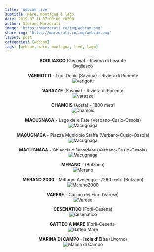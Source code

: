 ```yaml
---
title: 'Webcam Live'
subtitle: Mare, montagna e lago
date: 2019-07-14 07:00:00 +0200
author: Stefano Marzorati
image: 'https://marzorati.co/img/webcam.png'
share-img: 'https://marzorati.co/img/webcam.png'
layout: post
categories: [webcam]
tags: [webcam, mare, montagna, live, lago]
---
```

<center><strong>BOGLIASCO</strong> (Genova) - Riviera di Levante</center>   
<center>
<a name="windy-webcam-timelapse-player" data-id="1287051304" data-play="day" href="https://windy.com/webcams/1287051304" target="_blank">Bogliasco</a><script async type="text/javascript" src="https://webcams.windy.com/webcams/public/embed/script/player.js"></script>
</center>
<p></p>
<center><strong>VARIGOTTI</strong> - Loc. Donio (Savona) - Riviera di Ponente</center>   
<center>
<img alt="varigotti" src="http://varigottimeteo.altervista.org/webcam/FI9900P_00626E863C96/snap/webcam.php">
</center>
<p></p>
<center><strong>VARAZZE</strong> (Savona) - Riviera di Ponente</center>   
<center>
<img alt="varazze" src="https://vedetta.org/image-client/marina-di-varazze/image.jpg">
</center>
<p></p>
<center><strong>CHAMOIS</strong> (Aosta) - 1800 metri</center>   
<center>
<img alt="Chamois" src="http://www.comune.chamois.ao.it/wcam/webcam_images/chamois.jpg">
</center>
<p></p>
<center><strong>MACUGNAGA</strong> - Lago delle Fate (Verbano-Cusio-Ossola)</center>   
<center>
<img alt="Macugnaga" src="https://www.meteolivevco.it/httpdocs/it/images/cam/lagodellefate.jpg">
</center>
<p></p>
<center><strong>MACUGNAGA</strong> - Piazza Municipio Staffa (Verbano-Cusio-Ossola)</center>   
<center>
<img alt="Macugnaga" src="https://www.comune.macugnaga.vb.it/it-it/immagine/imgurl-bdd2063350d5e7b3e8fc9b54c5caa64c?q=http%3a%2f%2fwww.comune.macugnaga.vb.it%2fWcam%2fSnapshot.jpg">
</center>
<p></p>
<center><strong>MACUGNAGA</strong> - Ghiacciaio Belvedere (Verbano-Cusio-Ossola)</center>   
<center>
<img alt="Macugnaga" src="https://meteolivevco.it/httpdocs/it/images/cam/ghiacciaiobelvedere.jpg">
</center>
<p></p>
<center><strong>MERANO</strong> - (Bolzano)</center>   
<center>
<img alt="Merano" src="https://www.visitmerano.it/webcam/webcam-meran.jpg">
</center>
<p></p>
<center><strong>MERANO 2000</strong> - Mittager Avelengo - 2260 metri (Bolzano)</center>   
<center>
<img alt="Merano2000" src="https://webcams.meran2000.com/mittager/cam.jpg">
</center>
<p></p>
<center><strong>VARESE</strong> - Campo dei Fiori  (Varese)</center>   
<center>
<img alt="Varese" src="https://www.astrogeo.va.it/webcam/current/campo_dei_fiori_ovest.jpg">
</center>
<p></p>
<center><strong>CESENATICO</strong> (Forlì-Cesena)</center>   
<center>
<img alt="Cesenatico" src="http://bagnovenezia56.altervista.org/FI9805E_00626E53A4AB/snap/index.php">
</center>
<p></p>
<center><strong>GATTEO A MARE</strong> (Forlì-Cesena)</center>   
<center>
<img alt="Gatteo Mare" src="https://www.meteogatteomare.it/webcam/current.jpg">
</center>
<p></p>
<center><strong>MARINA DI CAMPO - Isola d'Elba</strong> (Livorno)</center>   
<center>
<img alt="Marina di Campo" src="https://cam.elbalink.it/webcam_spiaggia_marina_di_campo/camping_del_mare.jpg">
</center>
<p></p>